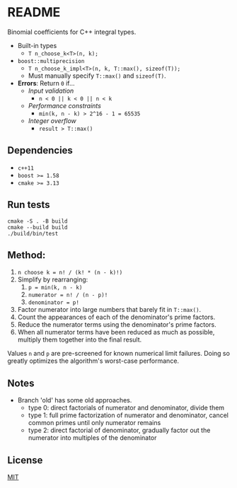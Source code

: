 # README

Binomial coefficients for C++ integral types.

- Built-in types
	- `T n_choose_k<T>(n, k);`
- `boost::multiprecision`
	- `T n_choose_k_impl<T>(n, k, T::max(), sizeof(T));`
	- Must manually specify `T::max()` and `sizeof(T)`.
- **Errors**: Return `0` if...
	- *Input validation*
		- `n < 0 || k < 0 || n < k`
	- *Performance constraints*
		- `min(k, n - k) > 2^16 - 1 = 65535`
	- *Integer overflow*
		- `result > T::max()`


## Dependencies

- `c++11`
- `boost >= 1.58`
- `cmake >= 3.13`


## Run tests

```
cmake -S . -B build
cmake --build build
./build/bin/test
```


## Method:

1. `n choose k = n! / (k! * (n - k)!)`
1. Simplify by rearranging:
	1. `p = min(k, n - k)`
	1. `numerator = n! / (n - p)!`
	1. `denominator = p!`
1. Factor numerator into large numbers that barely fit in `T::max()`.
1. Count the appearances of each of the denominator's prime factors.
1. Reduce the numerator terms using the denominator's prime factors.
1. When all numerator terms have been reduced as much as possible, multiply them together into the final result.

Values `n` and `p` are pre-screened for known numerical limit failures. Doing so greatly optimizes the algorithm's worst-case performance.


## Notes

- Branch 'old' has some old approaches.
	- type 0: direct factorials of numerator and denominator, divide them
	- type 1: full prime factorization of numerator and denominator, cancel common primes until only numerator remains
	- type 2: direct factorial of denominator, gradually factor out the numerator into multiples of the denominator


## License

[MIT](https://opensource.org/licenses/MIT)
